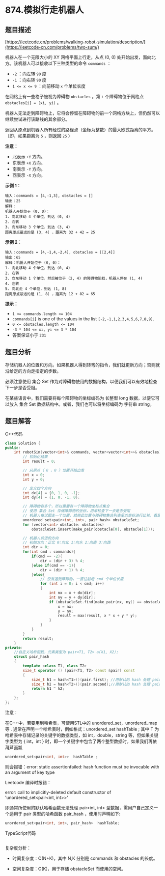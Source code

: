 # 874.模拟行走机器人

## 题目描述 

[https://leetcode.cn/problems/walking-robot-simulation/description/](https://leetcode-cn.com/problems/two-sum/)

机器人在一个无限大小的 XY 网格平面上行走，从点 (0, 0) 处开始出发，面向北方。该机器人可以接收以下三种类型的命令 `commands` ：

- `-2` ：向左转 `90` 度
- `-1` ：向右转 `90` 度
- `1 <= x <= 9` ：向前移动 `x` 个单位长度

在网格上有一些格子被视为障碍物 `obstacles` 。第 `i` 个障碍物位于网格点  `obstacles[i] = (xi, yi)` 。

机器人无法走到障碍物上，它将会停留在障碍物的前一个网格方块上，但仍然可以继续尝试进行该路线的其余部分。

返回从原点到机器人所有经过的路径点（坐标为整数）的最大欧式距离的平方。（即，如果距离为 `5` ，则返回 `25` ）

**注意：**

- 北表示 `+Y` 方向。
- 东表示 `+X` 方向。
- 南表示 `-Y` 方向。
- 西表示 `-X` 方向。

**示例 1：**

```
输入：commands = [4,-1,3], obstacles = []
输出：25
解释：
机器人开始位于 (0, 0)：
1. 向北移动 4 个单位，到达 (0, 4)
2. 右转
3. 向东移动 3 个单位，到达 (3, 4)
距离原点最远的是 (3, 4) ，距离为 32 + 42 = 25
```

**示例 2：**

```
输入：commands = [4,-1,4,-2,4], obstacles = [[2,4]]
输出：65
解释：机器人开始位于 (0, 0)：
1. 向北移动 4 个单位，到达 (0, 4)
2. 右转
3. 向东移动 1 个单位，然后被位于 (2, 4) 的障碍物阻挡，机器人停在 (1, 4)
4. 左转
5. 向北走 4 个单位，到达 (1, 8)
距离原点最远的是 (1, 8) ，距离为 12 + 82 = 65
```

**提示：**

- `1 <= commands.length <= 104`
- `commands[i]` is one of the values in the list `[-2,-1,1,2,3,4,5,6,7,8,9]`.
- `0 <= obstacles.length <= 104`
- `-3 * 104 <= xi, yi <= 3 * 104`
- 答案保证小于 `231`



## 题目分析

存储机器人的位置和方向。如果机器人得到转弯的指令，我们就更新方向；否则就沿给定的方向走指定的步数。

必须注意使用 集合 Set 作为对障碍物使用的数据结构，以便我们可以有效地检查下一步是否受阻。

在某些语言中，我们需要将每个障碍物的坐标编码为 长整型 long 数据，以便它可以放入 集合 Set 数据结构中。或者，我们也可以将坐标编码为 字符串 string。

## 题目解答

C++代码

```c++
class Solution {
public:
    int robotSim(vector<int>& commands, vector<vector<int>>& obstacles) {
        // 初始化结果
        int result = 0;

        // 从原点（ 0 ，0 ）位置开始出发
        int x = 0;
        int y = 0;

        // 定义四个方向
        int dx[4] = {0, 1, 0, -1};
        int dy[4] = {1, 0, -1, 0};

        // 障碍物有多个，所以需要有一个障碍物坐标点集合
        // 使用 集合 Set 存储障碍物的坐标，用来检查下一步是否受阻
        // 机器人每试图走一个位置，就用此位置与障碍物集合列表里的坐标进行比较，看是否刚好是障碍物坐标点
        unordered_set<pair<int, int>, pair_hash> obstacleSet;
        for (vector<int> obstacle: obstacles)
            obstacleSet.insert(make_pair(obstacle[0], obstacle[1]));

        // 机器人前进的方向
        // 初始方向：正北 0:向北 1:向东 2:向南 3:向西
        int dir = 0;
        for(int cmd : commands){
            if(cmd == -2){
                dir = (dir + 3) % 4;
            }else if(cmd == -1){
                dir = (dir + 1) % 4;
            }else{
                // 没有遇到障碍物，一直往前走 cmd 个单位长度
                for (int i = 0; i < cmd; i++)
                {
                    int nx = x + dx[dir];
                    int ny = y + dy[dir];
                    if (obstacleSet.find(make_pair(nx, ny)) == obstacleSet.end()){
                        x = nx;
                        y = ny;
                        result = max(result, x * x + y * y);
                    }
                }
            }
        }
        return result;
    }
private:
    //自定义哈希函数，元素类型为 pair<T1, T2> a(X1, X2);
    struct pair_hash
    {
        template <class T1, class T2>
        size_t operator () (pair<T1, T2> const &pair) const
        {
            size_t h1 = hash<T1>()(pair.first); //用默认的 hash 处理 pair 中的第一个数据 X1
            size_t h2 = hash<T2>()(pair.second);//用默认的 hash 处理 pair 中的第二个数据 X2
            return h1 ^ h2;
        }
    };
};
```

注意：

在C++中，若要用到哈希表，可使用STL中的 unordered_set，unordered_map 等 . 通常在声明一个哈希表时，例如格式：unordered_set<T>  hashTable ;
其中 T 为哈希表中存储记录的关键字的数据类型，如 int，double，string 等，但如果关键字类型为 { int，int } 时，即一个关键字中包含了两个整型数据时，如果我们再依葫芦画瓢

```c++
unordered_set<pair<int, int>>  hashTable ;
```

则会报错：error: static assertionfailed: hash function must be invocable with an argument of key type

Leetcode 编译时报错：

error: call to implicitly-deleted default constructor of 'unordered_set<pair<int, int>>'

即通常所使用的默认哈希函数无法处理 pair<int, int> 型数据，需用户自己定义一个适用于 pair 类型的哈希函数 pair_hash ，使用时声明如下:

```c++
unordered_set<pair<int, int>, pair_hash>  hashTable;
```



TypeScript代码

```typescript

```

复杂度分析：

* 时间复杂度：O(N+K)，其中 N,K 分别是 commands 和 obstacles 的长度。

* 空间复杂度：O(K)，用于存储 obstacleSet 而使用的空间。

  

